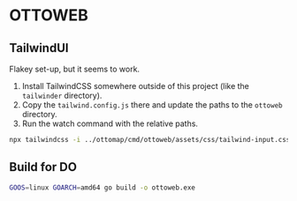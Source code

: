 # OTTOWEB

## TailwindUI

Flakey set-up, but it seems to work.

1. Install TailwindCSS somewhere outside of this project (like the `tailwinder` directory).
2. Copy the `tailwind.config.js` there and update the paths to the `ottoweb` directory.
2. Run the watch command with the relative paths.

```bash
npx tailwindcss -i ../ottomap/cmd/ottoweb/assets/css/tailwind-input.css -o ../ottomap/cmd/ottoweb/assets/css/tailwind.css --watch
```

## Build for DO

```bash
GOOS=linux GOARCH=amd64 go build -o ottoweb.exe
```
